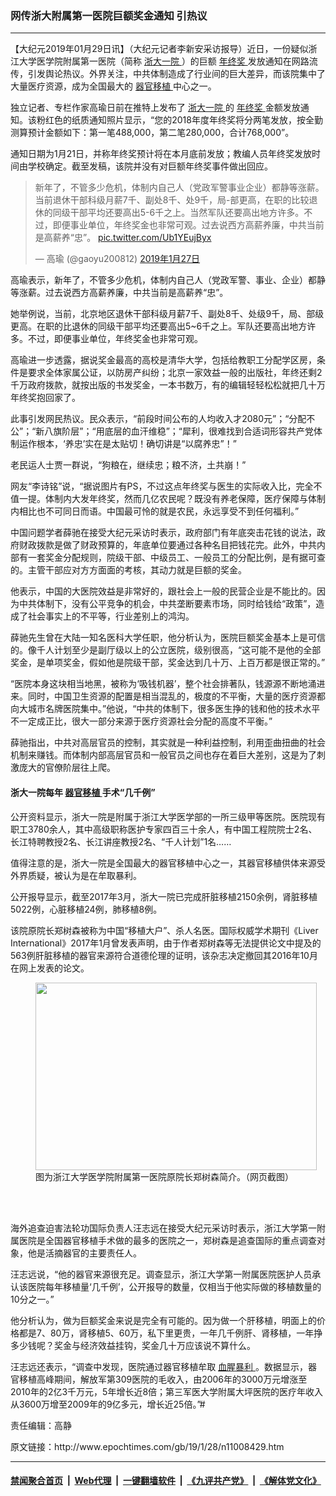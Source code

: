 ### 网传浙大附属第一医院巨额奖金通知 引热议
------------------------

<p>
 【大纪元2019年01月29日讯】（大纪元记者李新安采访报导）近日，一份疑似浙江大学医学院附属第一医院（简称
 <a href="http://www.epochtimes.com/gb/tag/%E6%B5%99%E5%A4%A7%E4%B8%80%E9%99%A2.html">
  浙大一院
 </a>
 ）的巨额
 <a href="http://www.epochtimes.com/gb/tag/%E5%B9%B4%E7%BB%88%E5%A5%96.html">
  年终奖
 </a>
 发放通知在网路流传，引发舆论热议。外界关注，中共体制造成了行业间的巨大差异，而该院集中了大量医疗资源，成为全国最大的
 <a href="http://www.epochtimes.com/gb/tag/%E5%99%A8%E5%AE%98%E7%A7%BB%E6%A4%8D.html">
  器官移植
 </a>
 中心之一。
</p>
<p>
 独立记者、专栏作家高瑜日前在推特上发布了
 <a href="http://www.epochtimes.com/gb/tag/%E6%B5%99%E5%A4%A7%E4%B8%80%E9%99%A2.html">
  浙大一院
 </a>
 的
 <a href="http://www.epochtimes.com/gb/tag/%E5%B9%B4%E7%BB%88%E5%A5%96.html">
  年终奖
 </a>
 金额发放通知。该粉红色的纸质通知照片显示，“您的2018年度年终奖将分两笔发放，按全勤测算预计金额如下：第一笔488,000，第二笔280,000，合计768,000”。
</p>
<p>
 通知日期为1月21日，并称年终奖预计将在本月底前发放；教编人员年终奖发放时间由学校确定。截至发稿，该院并没有对巨额年终奖事件做出回应。
</p>
<p>
</p>
<blockquote class="twitter-tweet" data-lang="zh-cn">
 <p dir="ltr" lang="zh">
  新年了，不管多少危机，体制内自己人（党政军警事业企业）都静等涨薪。当前退休干部科级月薪7千、副处8千、处9千，局-部更高，在职的比较退休的同级干部平均还要高出5-6千之上。当然军队还要高出地方许多。不过，即便事业单位，年终奖金也非常可观。过去说西方高薪养廉，中共当前是高薪养“忠”。
  <a href="https://t.co/Ub1YEujByx">
   pic.twitter.com/Ub1YEujByx
  </a>
 </p>
 <p>
  — 高瑜 (@gaoyu200812)
  <a href="https://twitter.com/gaoyu200812/status/1089365782838927360?ref_src=twsrc%5Etfw">
   2019年1月27日
  </a>
 </p>
</blockquote>
<p>
 <p>
  高瑜表示，新年了，不管多少危机，体制内自己人（党政军警、事业、企业）都静等涨薪。过去说西方高薪养廉，中共当前是高薪养“忠”。
 </p>
 <p>
  她举例说，当前，北京地区退休干部科级月薪7千、副处8千、处级9千，局、部级更高。在职的比退休的同级干部平均还要高出5~6千之上。军队还要高出地方许多。不过，即便事业单位，年终奖金也非常可观。
 </p>
 <p>
  高瑜进一步透露，据说奖金最高的高校是清华大学，包括给教职工分配学区房，条件是要求全体家属公证，以防房产纠纷；北京一家效益一般的出版社，年终还剩2千万政府拨款，就按出版的书发奖金，一本书数万，有的编辑轻轻松松就把几十万年终奖抱回家了。
 </p>
 <p>
  此事引发网民热议。民众表示，“前段时间公布的人均收入才2080元”；“分配不公”；“新八旗阶层”；“用底层的血汗维稳”；“犀利，很难找到合适词形容共产党体制运作根本，‘养忠’实在是太贴切！确切讲是“以腐养忠”！”
 </p>
 <p>
  老民运人士贾一群说，“狗粮在，继续忠；粮不济，土共崩！”
 </p>
 <p>
  网友“李诗铭”说，“据说图片有PS，不过这点年终奖与医生的实际收入比，完全不值一提。体制内大发年终奖，然而几亿农民呢？既没有养老保障，医疗保障与体制内相比也不可同日而语。中国最可怜的就是农民，永远享受不到任何福利。”
 </p>
 <p>
  中国问题学者薛驰在接受大纪元采访时表示，政府部门有年底突击花钱的说法，政府财政拨款是做了财政预算的，年底单位要通过各种名目把钱花完。此外，中共内部有一套奖金分配规则，院级干部、中级员工、一般员工的分配比例，是有据可查的。主管干部应对方方面面的考核，其动力就是巨额的奖金。
 </p>
 <p>
  他表示，中国的大医院效益是非常好的，跟社会上一般的民营企业是不能比的。因为中共体制下，没有公平竞争的机会，中共垄断要素市场，同时给钱给“政策”，造成了社会事实上的不平等，行业差别上的鸿沟。
 </p>
 <p>
  薛驰先生曾在大陆一知名医科大学任职，他分析认为，医院巨额奖金基本上是可信的。像千人计划至少是副厅级以上的公立医院，级别很高，“这可能不是他的全部奖金，是单项奖金，假如他是院级干部，奖金达到几十万、上百万都是很正常的。”
 </p>
 <p>
  “医院本身这块相当地黑，被称为‘吸钱机器’，整个社会排著队，钱源源不断地涌进来。同时，中国卫生资源的配置是相当混乱的，极度的不平衡，大量的医疗资源都向大城市名牌医院集中。”他说，“中共的体制下，很多医生挣的钱和他的技术水平不一定成正比，很大一部分来源于医疗资源社会分配的高度不平衡。”
 </p>
 <p>
  薛驰指出，中共对高层官员的控制，其实就是一种利益控制，利用歪曲扭曲的社会机制来赚钱。而体制内部高层官员和一般官员之间也存在着巨大差别，这是为了刺激庞大的官僚阶层往上爬。
 </p>
 <h4>
  浙大一院每年
  <a href="http://www.epochtimes.com/gb/tag/%E5%99%A8%E5%AE%98%E7%A7%BB%E6%A4%8D.html">
   器官移植
  </a>
  手术“几千例”
 </h4>
 <p>
  公开资料显示，浙大一院是附属于浙江大学医学部的一所三级甲等医院。医院现有职工3780余人，其中高级职称医护专家四百三十余人，有中国工程院院士2名、长江特聘教授2名、长江讲座教授2名、“千人计划”1名……
 </p>
 <p>
  值得注意的是，浙大一院是全国最大的器官移植中心之一，其器官移植供体来源受外界质疑，被认为是在牟取暴利。
 </p>
 <p>
  公开报导显示，截至2017年3月，浙大一院已完成肝脏移植2150余例，肾脏移植5022例，心脏移植24例，肺移植8例。
 </p>
 <p>
  该院原院长郑树森被称为中国“移植大户”、杀人名医。国际权威学术期刊《Liver International》2017年1月曾发表声明，由于作者郑树森等无法提供论文中提及的563例肝脏移植的器官来源符合道德伦理的证明，该杂志决定撤回其2016年10月在网上发表的论文。
 </p>
 <figure class="wp-caption aligncenter" id="attachment_11008451" style="width: 450px">
  <a href="http://i.epochtimes.com/assets/uploads/2019/01/01_meitu_1.jpg">
   <img alt="" class="wp-image-11008451 size-medium" height="300" src="http://i.epochtimes.com/assets/uploads/2019/01/01_meitu_1-450x300.jpg" width="450"/>
  </a>
  <br/><figcaption class="wp-caption-text">
   图为浙江大学医学院附属第一医院原院长郑树森简介。（网页截图）
  </figcaption><br/>
 </figure><br/>
 <p>
  海外追查迫害法轮功国际负责人汪志远在接受大纪元采访时表示，浙江大学第一附属医院是全国器官移植手术做的最多的医院之一，郑树森是追查国际的重点调查对象，他是活摘器官的主要责任人。
 </p>
 <p>
  汪志远说，“他的器官来源很充足。调查显示，浙江大学第一附属医院医护人员承认该医院每年移植量‘几千例’，公开报导的数量，仅相当于他实际做的移植数量的10分之一。”
 </p>
 <p>
  他分析认为，做为巨额奖金来说是完全有可能的。因为做一个肝移植，明面上的价格都是7、80万，肾移植5、60万，私下里更贵，一年几千例肝、肾移植，一年挣多少钱呢？奖金与经济效益挂钩，奖金几十万应该说不算什么。
 </p>
 <p>
  汪志远还表示，“调查中发现，医院通过器官移植牟取
  <a href="http://www.epochtimes.com/gb/tag/%E8%A1%80%E8%85%A5%E6%9A%B4%E5%88%A9.html">
   血腥暴利
  </a>
  。数据显示，器官移植高峰期间，解放军第309医院的毛收入，由2006年的3000万元增涨至2010年的2亿3千万元，5年增长近8倍；第三军医大学附属大坪医院的医疗年收入从3600万增至2009年的9亿多元，增长近25倍。”#
 </p>
 <p>
  责任编辑：高静
 </p>
</p>
原文链接：http://www.epochtimes.com/gb/19/1/28/n11008429.htm


------------------------
#### [禁闻聚合首页](https://github.com/gfw-breaker/banned-news/blob/master/README.md) &nbsp;|&nbsp; [Web代理](https://github.com/gfw-breaker/open-proxy/blob/master/README.md) &nbsp;|&nbsp; [一键翻墙软件](https://github.com/gfw-breaker/nogfw/blob/master/README.md) &nbsp;|&nbsp; [《九评共产党》](https://github.com/gfw-breaker/9ping.md/blob/master/README.md#九评之一评共产党是什么) &nbsp;|&nbsp; [《解体党文化》](https://github.com/gfw-breaker/jtdwh.md/blob/master/README.md#绪论)